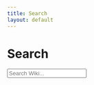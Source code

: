 ```yaml
---
title: Search
layout: default
---
```

# Search

<!-- HTML elements for search -->
<input type="text" id="search-input" placeholder="Search Wiki...">
<ul id="results-container"></ul>

<!-- or without installing anything -->
<script src="https://unpkg.com/simple-jekyll-search@latest/dest/simple-jekyll-search.min.js"></script>

<script type="text/javascript">
  var sjs = SimpleJekyllSearch({
  searchInput: document.getElementById('search-input'),
  resultsContainer: document.getElementById('results-container'),
  json: '{{ "search.json" | relative_url }}',
  exclude: ['404'],
  limit: 100,
  sortMiddleware: function(a, b)
  {
    searchstr = document.getElementById('search-input').value.toLowerCase();
    var astr = String(a.title);
    var bstr = String(b.title);
    if (astr.toLowerCase().includes(searchstr))
    {
      return -1;
    }
    else if (bstr.toLowerCase().includes(searchstr))
    {
      return 1;
    }
    return astr.localeCompare(bstr)
  }
})
</script>